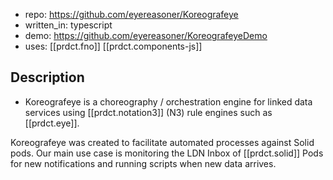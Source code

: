 
- repo: https://github.com/eyereasoner/Koreografeye
- written_in: typescript
- demo: https://github.com/eyereasoner/KoreografeyeDemo
- uses: [[prdct.fno]] [[prdct.components-js]]

## Description

- Koreografeye is a choreography / orchestration engine for linked data services using [[prdct.notation3]] (N3) rule engines such as [[prdct.eye]].

Koreografeye was created to facilitate automated processes against Solid pods. Our main use case is monitoring the LDN Inbox of [[prdct.solid]] Pods for new notifications and running scripts when new data arrives.